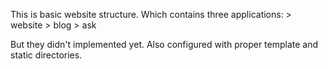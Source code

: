 This is basic website structure. Which contains three applications:
	> website
	> blog
	> ask

But they didn't implemented yet. Also configured with proper template and static directories.

